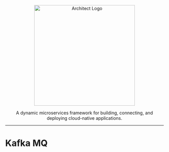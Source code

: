 <p align="center">
  <a href="//architect.io" target="blank"><img src="https://www.architect.io/wp-content/uploads/2022/03/logo.svg" width="320" alt="Architect Logo" /></a>
</p>

<p align="center">
  A dynamic microservices framework for building, connecting, and deploying cloud-native applications.
</p>

---

# Kafka MQ
